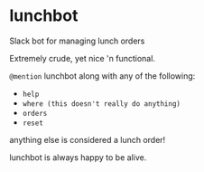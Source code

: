 # lunchbot
Slack bot for managing lunch orders

Extremely crude, yet nice 'n functional.

`@mention` lunchbot along with any of the following:
- `help`
- `where (this doesn't really do anything)`
- `orders`
- `reset`

anything else is considered a lunch order!

lunchbot is always happy to be alive.
